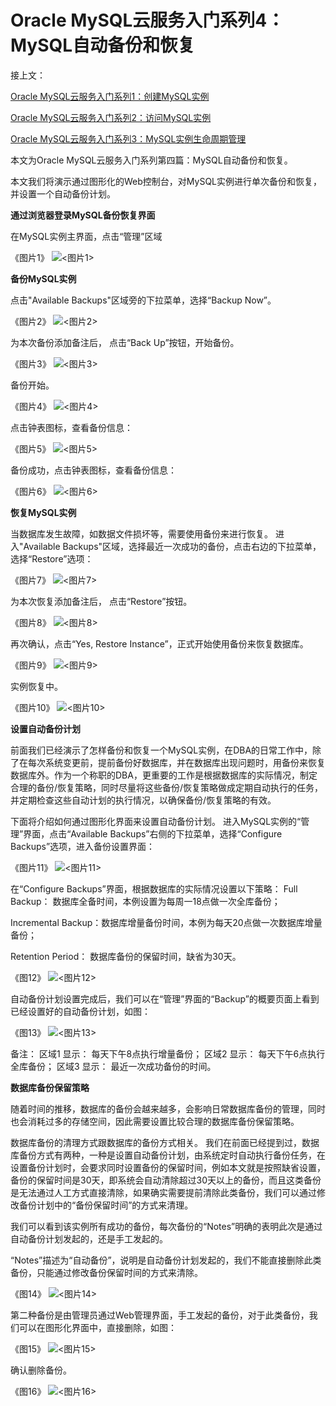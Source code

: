 # Oracle MySQL云服务入门系列4：MySQL自动备份和恢复	


接上文：

[Oracle MySQL云服务入门系列1：创建MySQL实例](https://github.com/cloud-is-coming/oraclecloud/blob/master/mysqlcs-get-started/mysqlcs-get-started-series1_provisioning.md)

[Oracle MySQL云服务入门系列2：访问MySQL实例](https://github.com/cloud-is-coming/oraclecloud/blob/master/mysqlcs-get-started/mysqlcs-get-started-series1_access.md)

[Oracle MySQL云服务入门系列3：MySQL实例生命周期管理](https://github.com/cloud-is-coming/oraclecloud/blob/master/mysqlcs-get-started/mysqlcs-get-started-series3_lifecycle.md)



本文为Oracle MySQL云服务入门系列第四篇：MySQL自动备份和恢复。

本文我们将演示通过图形化的Web控制台，对MySQL实例进行单次备份和恢复，并设置一个自动备份计划。



**通过浏览器登录MySQL备份恢复界面**

在MySQL实例主界面，点击“管理”区域

《图片1》
![**<图片1>**](https://github.com/cloud-is-coming/oraclecloud/blob/master/mysqlcs-get-started/backup/1.jpg)

**备份MySQL实例**

点击"Available Backups"区域旁的下拉菜单，选择“Backup Now”。

《图片2》
![**<图片2>**](https://github.com/cloud-is-coming/oraclecloud/blob/master/mysqlcs-get-started/backup/2.jpg)

为本次备份添加备注后， 点击“Back Up”按钮，开始备份。

《图片3》
![**<图片3>**](https://github.com/cloud-is-coming/oraclecloud/blob/master/mysqlcs-get-started/backup/3.jpg)

备份开始。

《图片4》
![**<图片4>**](https://github.com/cloud-is-coming/oraclecloud/blob/master/mysqlcs-get-started/backup/4.jpg)

点击钟表图标，查看备份信息：

《图片5》
![**<图片5>**](https://github.com/cloud-is-coming/oraclecloud/blob/master/mysqlcs-get-started/backup/5.jpg)


备份成功，点击钟表图标，查看备份信息：

《图片6》
![**<图片6>**](https://github.com/cloud-is-coming/oraclecloud/blob/master/mysqlcs-get-started/backup/6.jpg)


**恢复MySQL实例**

当数据库发生故障，如数据文件损坏等，需要使用备份来进行恢复。
进入"Available Backups"区域，选择最近一次成功的备份，点击右边的下拉菜单，选择“Restore”选项：

《图片7》
![**<图片7>**](https://github.com/cloud-is-coming/oraclecloud/blob/master/mysqlcs-get-started/backup/7.jpg)


为本次恢复添加备注后， 点击“Restore”按钮。

《图片8》
![**<图片8>**](https://github.com/cloud-is-coming/oraclecloud/blob/master/mysqlcs-get-started/backup/8.jpg)

再次确认，点击“Yes, Restore Instance”，正式开始使用备份来恢复数据库。

《图片9》
![**<图片9>**](https://github.com/cloud-is-coming/oraclecloud/blob/master/mysqlcs-get-started/backup/9.jpg)

实例恢复中。

《图片10》
![**<图片10>**](https://github.com/cloud-is-coming/oraclecloud/blob/master/mysqlcs-get-started/backup/10.jpg)



**设置自动备份计划**

前面我们已经演示了怎样备份和恢复一个MySQL实例，在DBA的日常工作中，除了在每次系统变更前，提前备份好数据库，并在数据库出现问题时，用备份来恢复数据库外。作为一个称职的DBA，更重要的工作是根据数据库的实际情况，制定合理的备份/恢复策略，同时尽量将这些备份/恢复策略做成定期自动执行的任务，并定期检查这些自动计划的执行情况，以确保备份/恢复策略的有效。

下面将介绍如何通过图形化界面来设置自动备份计划。
进入MySQL实例的“管理”界面，点击“Available Backups”右侧的下拉菜单，选择“Configure Backups”选项，进入备份设置界面：

《图片11》
![**<图片11>**](https://github.com/cloud-is-coming/oraclecloud/blob/master/mysqlcs-get-started/backup/11.jpg)

在“Configure Backups”界面，根据数据库的实际情况设置以下策略：
Full Backup： 数据库全备时间，本例设置为每周一18点做一次全库备份；

Incremental Backup：数据库增量备份时间，本例为每天20点做一次数据库增量备份；

Retention Period： 数据库备份的保留时间，缺省为30天。


《图12》
![**<图片12>**](https://github.com/cloud-is-coming/oraclecloud/blob/master/mysqlcs-get-started/backup/12.jpg)

自动备份计划设置完成后，我们可以在“管理”界面的“Backup”的概要页面上看到已经设置好的自动备份计划，如图：



《图13》
![**<图片13>**](https://github.com/cloud-is-coming/oraclecloud/blob/master/mysqlcs-get-started/backup/13.jpg)

备注：
区域1 显示： 每天下午8点执行增量备份；
区域2 显示： 每天下午6点执行全库备份；
区域3 显示： 最近一次成功备份的时间。


**数据库备份保留策略**

随着时间的推移，数据库的备份会越来越多，会影响日常数据库备份的管理，同时也会消耗过多的存储空间，因此需要设置比较合理的数据库备份保留策略。

数据库备份的清理方式跟数据库的备份方式相关。
我们在前面已经提到过，数据库备份方式有两种，一种是设置自动备份计划，由系统定时自动执行备份任务，在设置备份计划时，会要求同时设置备份的保留时间，例如本文就是按照缺省设置，备份的保留时间是30天，即系统会自动清除超过30天以上的备份，而且这类备份是无法通过人工方式直接清除，如果确实需要提前清除此类备份，我们可以通过修改备份计划中的“备份保留时间”的方式来清理。 

我们可以看到该实例所有成功的备份，每次备份的“Notes”明确的表明此次是通过自动备份计划发起的，还是手工发起的。

“Notes”描述为“自动备份”，说明是自动备份计划发起的，我们不能直接删除此类备份，只能通过修改备份保留时间的方式来清除。

《图14》
![**<图片14>**](https://github.com/cloud-is-coming/oraclecloud/blob/master/mysqlcs-get-started/backup/14.jpg)

第二种备份是由管理员通过Web管理界面，手工发起的备份，对于此类备份，我们可以在图形化界面中，直接删除，如图：

《图15》
![**<图片15>**](https://github.com/cloud-is-coming/oraclecloud/blob/master/mysqlcs-get-started/backup/15.jpg)

确认删除备份。

《图16》
![**<图片16>**](https://github.com/cloud-is-coming/oraclecloud/blob/master/mysqlcs-get-started/backup/16.jpg)


